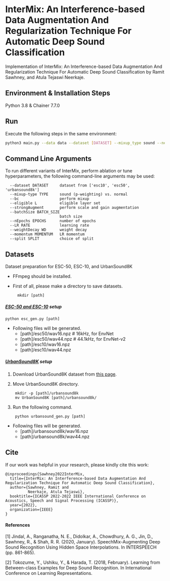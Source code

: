 # InterMix: An Interference-based Data Augmentation And Regularization Technique For Automatic Deep Sound Classification

Implementation of InterMix: An Interference-based Data Augmentation And Regularization Technique For Automatic Deep Sound Classification by Ramit Sawhney, and Atula Tejaswi Neerkaje.
## Environment & Installation Steps
Python 3.8 & Chainer 7.7.0

## Run

Execute the following steps in the same environment:

```bash
python3 main.py --data data --dataset [DATASET] --mixup_type sound --netType envnetv2 --batchSize 32 --BC --eligible 1 2 3 4 --strongAugment
```

## Command Line Arguments

To run different variants of InterMix, perform ablation or tune hyperparameters, the following command-line arguments may be used:

```
  --dataset DATASET     dataset from ['esc10', 'esc50', 'urbansound8k']
  --mixup-type TYPE     sound (p-weighting) vs. normal
  --bc                  perform mixup
  --eligible L          eligible layer set 
  --strongAugment       perform scale and gain augmentation
  --batchSize BATCH_SIZE
                        batch size
  --nEpochs EPOCHS      number of epochs
  --LR RATE             learning rate
  --weightDecay WD      weight decay
  --momentum MOMENTUM   LR momentum
  --split SPLIT         choice of split
```

## Datasets

Dataset preparation for ESC-50, ESC-10, and UrbanSound8K

- FFmpeg should be installed.
- First of all, please make a directory to save datasets.

		mkdir [path]

##### [ESC-50 and ESC-10](https://github.com/karoldvl/ESC-50) setup

	python esc_gen.py [path]

- Following files will be generated.
	- [path]/esc50/wav16.npz  # 16kHz, for EnvNet
	- [path]/esc50/wav44.npz  # 44.1kHz, for EnvNet-v2
	- [path]/esc10/wav16.npz
	- [path]/esc10/wav44.npz

##### [UrbanSound8K](http://urbansounddataset.weebly.com/urbansound8k.html) setup

1. Download UrbanSound8K dataset from [this page](http://urbansounddataset.weebly.com/urbansound8k.html).

2. Move UrbanSound8K directory.

		mkdir -p [path]/urbansound8k
		mv UrbanSound8K [path]/urbansound8k/
		
3. Run the following command.

		python urbansound_gen.py [path]
		
- Following files will be generated.
	- [path]/urbansound8k/wav16.npz
	- [path]/urbansound8k/wav44.npz

## Cite

If our work was helpful in your research, please kindly cite this work:

```
@inproceedings{Sawhney2022InterMix,
  title={InterMix: An Interference-based Data Augmentation And Regularization Technique For Automatic Deep Sound Classification},
  author={Sawhney, Ramit and 
          Neerkaje, Atula Tejaswi},
  booktitle={ICASSP 2022-2022 IEEE International Conference on Acoustics, Speech and Signal Processing (ICASSP)},
  year={2022},
  organization={IEEE}
}

```

#### References
<i id=1></i>[1] Jindal, A., Ranganatha, N. E., Didolkar, A., Chowdhury, A. G., Jin, D., Sawhney, R., & Shah, R. R. (2020, January). SpeechMix-Augmenting Deep Sound Recognition Using Hidden Space Interpolations. In INTERSPEECH (pp. 861-865).

<i id=2></i>[2] Tokozume, Y., Ushiku, Y., & Harada, T. (2018, February). Learning from Between-class Examples for Deep Sound Recognition. In International Conference on Learning Representations.
